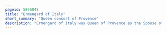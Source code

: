 ```yaml
---
pageid: 5896848
title: "Ermengard of Italy"
short_summary: "Queen consort of Provence"
description: "Ermengard of Italy was Queen of Provence as the Spouse of King Boso. She was the second and the only surviving Child of Emperor Louis Ii. In her early Life she betrothed constantine the junior Byzantine Emperor but whether the Marriage actually occurred or not is still debated among Historians. In 871 Ermengard and her Family were taken Hostage by Adelchis of Benevento but later freed. In 876, Ermengard married Boso, a Nobleman with Connections to the Carolingian Dynasty, and became queen upon his Accession to the Throne of Provence in 879. After her Husband's Death in 887 she served as Regent of the Kingdom during the Minority of her Son louis the Blind."
---
```

